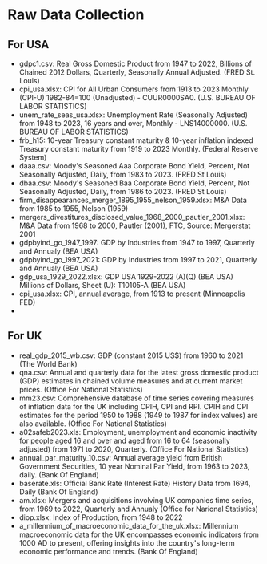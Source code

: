 
# Raw Data Collection

## For USA

- gdpc1.csv: Real Gross Domestic Product from 1947 to 2022, Billions of Chained 2012 Dollars, Quarterly, Seasonally Annual Adjusted. (FRED St. Louis)
- cpi_usa.xlsx: CPI for All Urban Consumers from 1913 to 2023 Monthly (CPI-U) 1982-84=100 (Unadjusted) - CUUR0000SA0. (U.S. BUREAU OF LABOR STATISTICS)
- unem_rate_seas_usa.xlsx: Unemployment Rate (Seasonally Adjusted) from 1948 to 2023, 16 years and over, Monthly - LNS14000000. (U.S. BUREAU OF LABOR STATISTICS)
- frb_h15: 10-year Treasury constant maturity & 10-year inflation indexed Treasury constant maturity from 1919 to 2023 Monthly. (Federal Reserve System)
- daaa.csv:  Moody's Seasoned Aaa Corporate Bond Yield, Percent, Not Seasonally Adjusted, Daily, from 1983 to 2023. (FRED St Louis) 
- dbaa.csv: Moody's Seasoned Baa Corporate Bond Yield, Percent, Not Seasonally Adjusted, Daily, from 1986 to 2023. (FRED St Louis)
- firm_disappearances_merger_1895_1955_nelson_1959.xlsx: M&A Data from 1985 to 1955, Nelson (1959)
- mergers_divestitures_disclosed_value_1968_2000_pautler_2001.xlsx: M&A Data from 1968 to 2000, Pautler (2001), FTC, Source: Mergerstat 2001
- gdpbyind_go_1947_1997: GDP by Industries from 1947 to 1997, Quarterly and Annualy (BEA USA)
- gdpbyind_go_1997_2021: GDP by Industries from 1997 to 2021, Quarterly and Annualy (BEA USA)
- gdp_usa_1929_2022.xlsx: GDP USA 1929-2022 (A)(Q) (BEA USA) Millions of Dollars, Sheet (U): T10105-A (BEA USA)
- cpi_usa.xlsx: CPI, annual average, from 1913 to present (Minneapolis FED)
-

## For UK

- real_gdp_2015_wb.csv: GDP (constant 2015 US$) from 1960 to 2021 (The World Bank)
- qna.csv: Annual and quarterly data for the latest gross domestic product (GDP) estimates in chained volume measures and at current market prices. (Office For National Statistics)
- mm23.csv: Comprehensive database of time series covering measures of inflation data for the UK including CPIH, CPI and RPI. CPIH and CPI estimates for the period 1950 to 1988 (1949 to 1987 for index values) are also available. (Office For National Statistics) 
- a02safeb2023.xls: Employment, unemployment and economic inactivity for people aged 16 and over and aged from 16 to 64 (seasonally adjusted) from 1971 to 2020, Quarterly. (Office For National Statistics)
- annual_par_maturity_10.csv: Annual average yield from British Government Securities, 10 year Nominal Par Yield, from 1963 to 2023, daily. (Bank Of England)
- baserate.xls: Official Bank Rate (Interest Rate) History Data from 1694, Daily (Bank Of England)
- am.xlsx: Mergers and acquisitions involving UK companies time series, from 1969 to 2022, Quarterly and Annualy (Office for Narional Statistics)
- diop.xlsx: Index of Production, from 1948 to 2022
- a_millennium_of_macroeconomic_data_for_the_uk.xlsx: Millennium macroeconomic data for the UK encompasses economic indicators from 1000 AD to present, offering insights into the country's long-term economic performance and trends. (Bank Of England)



